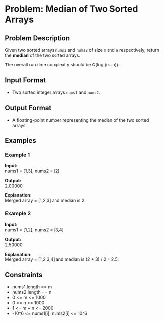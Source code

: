 # Problem: Median of Two Sorted Arrays

## Problem Description

Given two sorted arrays `nums1` and `nums2` of size `m` and `n` respectively, return the **median** of the two sorted arrays.

The overall run time complexity should be O(log (m+n)).

## Input Format

- Two sorted integer arrays `nums1` and `nums2`.

## Output Format

- A floating-point number representing the median of the two sorted arrays.

## Examples

### Example 1

**Input:**  
nums1 = [1,3], nums2 = [2]

**Output:**  
2.00000

**Explanation:**  
Merged array = [1,2,3] and median is 2.

### Example 2

**Input:**  
nums1 = [1,2], nums2 = [3,4]

**Output:**  
2.50000

**Explanation:**  
Merged array = [1,2,3,4] and median is (2 + 3) / 2 = 2.5.

## Constraints

- nums1.length == m
- nums2.length == n
- 0 <= m <= 1000
- 0 <= n <= 1000
- 1 <= m + n <= 2000
- -10^6 <= nums1[i], nums2[i] <= 10^6
